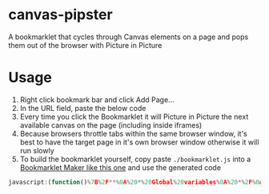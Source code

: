 # canvas-pipster
A bookmarklet that cycles through Canvas elements on a page and pops them out of the browser with Picture in Picture

# Usage

1. Right click bookmark bar and click Add Page...
2. In the URL field, paste the below code
3. Every time you click the Bookmarklet it will Picture in Picture the next available canvas on the page (including inside iframes)
4. Because browsers throttle tabs within the same browser window, it's best to have the target page in it's own browser window otherwise it will run slowly
5. To build the bookmarklet yourself, copy paste `./bookmarklet.js` into a [Bookmarklet Maker like this one](https://caiorss.github.io/bookmarklet-maker/) and use the generated code

```js
javascript:(function()%7B%2F**%0A%20*%20Global%20variables%0A%20*%2F%0Aif%20(typeof%20pictureInPictureGlobals)%20%7B%0A%20%20window.pictureInPictureGlobals%20%3D%20%7B%0A%20%20%20%20%24canvases%3A%20%5B%5D%2C%0A%20%20%20%20%24video%3A%20null%2C%0A%20%20%20%20curCanvasIndex%3A%200%0A%20%20%7D%0A%7D%0A%0A%2F**%0A%20*%20This%20will%20run%20every%20time%20you%20press%20the%20bookmarklet%0A%20*%2F%0A(()%20%3D%3E%20%7B%0A%20%20%2F**%0A%20%20%20*%20Collect%20all%20canvases%20in%20all%20frames%0A%20%20%20*%2F%0A%20%20%2F%2F%20Get%20the%20ones%20on%20the%20current%20page%0A%20%20if%20(!pictureInPictureGlobals.%24canvases.length)%20%7B%0A%20%20%20%20const%20%24canvases%20%3D%20document.querySelectorAll('canvas')%0A%20%20%20%20if%20(%24canvases)%20pictureInPictureGlobals.%24canvases.push(...%24canvases)%0A%20%20%7D%0A%20%20%0A%20%20%2F%2F%20Get%20the%20ones%20in%20iframes%0A%20%20const%20%24iframes%20%3D%20document.querySelectorAll('iframe')%0A%20%20if%20(%24iframes)%20%7B%0A%20%20%20%20%24iframes.forEach(%24iframe%20%3D%3E%20%7B%0A%20%20%20%20%20%20const%20%24canvases%20%3D%20%24iframe.contentWindow.document.querySelectorAll('canvas')%0A%20%20%20%20%20%20if%20(%24canvases)%20pictureInPictureGlobals.%24canvases.push(...%24canvases)%20%20%0A%20%20%20%20%7D)%0A%20%20%7D%0A%20%20%0A%20%20%2F**%0A%20%20%20*%20Picture%20in%20picture%0A%20%20%20*%2F%0A%20%20if%20(pictureInPictureGlobals.%24canvases.length)%20%7B%0A%20%20%20%20const%20%24targetCanvas%20%3D%20pictureInPictureGlobals.%24canvases%5BpictureInPictureGlobals.curCanvasIndex%5D%0A%0A%20%20%20%20%2F%2F%20Create%20video%20element%0A%20%20%20%20if%20(!pictureInPictureGlobals.%24video)%20%7B%0A%20%20%20%20%20%20pictureInPictureGlobals.%24video%20%3D%20document.createElement('video')%0A%20%20%20%20%20%20pictureInPictureGlobals.%24video.style.display%20%3D%20'none'%0A%20%20%20%20%20%20document.body.appendChild(pictureInPictureGlobals.%24video)%0A%20%20%20%20%7D%0A%0A%20%20%20%20%2F%2F%20Set%20source%0A%20%20%20%20pictureInPictureGlobals.%24video.width%20%3D%20%24targetCanvas.width%0A%20%20%20%20pictureInPictureGlobals.%24video.height%20%3D%20%24targetCanvas.height%0A%20%20%20%20console.log(%24targetCanvas)%0A%20%20%20%20pictureInPictureGlobals.%24video.srcObject%20%3D%20%24targetCanvas.captureStream()%0A%0A%20%20%20%20%2F%2F%20Start%20pip%0A%20%20%20%20pictureInPictureGlobals.%24video.onloadedmetadata%20%3D%20()%20%3D%3E%20%7B%0A%20%20%20%20%20%20pictureInPictureGlobals.%24video.play()%0A%20%20%20%20%7D%0A%20%20%20%20pictureInPictureGlobals.%24video.onplay%20%3D%20()%20%3D%3E%20%7B%0A%20%20%20%20%20%20pictureInPictureGlobals.%24video.requestPictureInPicture()%0A%20%20%20%20%7D%0A%20%20%0A%20%20%2F%2F%20No%20canvases%20%F0%9F%98%A5%0A%20%20%7D%20else%20%7B%0A%20%20%20%20alert('No%20canvases%20found%20%F0%9F%98%A5')%0A%20%20%7D%0A%0A%20%20if%20(%2B%2BpictureInPictureGlobals.curCanvasIndex%20%3D%3D%3D%20pictureInPictureGlobals.%24canvases.length)%20%7B%0A%20%20%20%20pictureInPictureGlobals.curCanvasIndex%20%3D%200%0A%20%20%7D%0A%7D)()%7D)()%3B
```